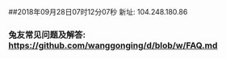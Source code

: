 ##2018年09月28日07时12分07秒 新址: 104.248.180.86
### 兔友常见问题及解答: https://github.com/wanggonging/d/blob/w/FAQ.md
